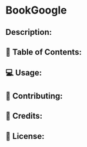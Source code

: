 # BookGoogle

## Description: 

## :bookmark_tabs: Table of Contents: 

## 💻 Usage: 

## :memo: Contributing: 

## :busts_in_silhouette: Credits: 

## :closed_lock_with_key: License:  
